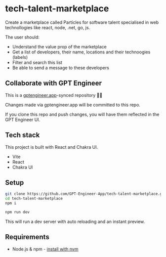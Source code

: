 # tech-talent-marketplace

Create a marketplace called Particles for software talent specialised in web technollogies like react, node, .net, go, js. 

The user should: 
- Understand the value prop of the marketplace
- Get a list of developers, their name, locations and their technoogies (labels)
- Filter and search this list
- Be able to send a message to these developers

## Collaborate with GPT Engineer

This is a [gptengineer.app](https://gptengineer.app)-synced repository 🌟🤖

Changes made via gptengineer.app will be committed to this repo.

If you clone this repo and push changes, you will have them reflected in the GPT Engineer UI.

## Tech stack

This project is built with React and Chakra UI.

- Vite
- React
- Chakra UI

## Setup

```sh
git clone https://github.com/GPT-Engineer-App/tech-talent-marketplace.git
cd tech-talent-marketplace
npm i
```

```sh
npm run dev
```

This will run a dev server with auto reloading and an instant preview.

## Requirements

- Node.js & npm - [install with nvm](https://github.com/nvm-sh/nvm#installing-and-updating)
